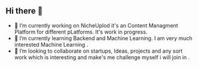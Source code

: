 ## Hi there 👋
- 🔭 I’m currently working on NicheUplod it's an Content Managment Platform for different pLatforms. It's work in progress.
- 🌱 I’m currently learning Backend and Machine Learning. I am very much interested Machine Learning .
- 👯 I’m looking to collaborate on startups, Ideas, projects and any sort work which is interesting and make's me challenge myself i will join in .


